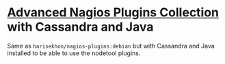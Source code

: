 [Advanced Nagios Plugins Collection](https://github.com/HariSekhon/nagios-plugins) with Cassandra and Java
==================================

Same as `harisekhon/nagios-plugins:debian` but with Cassandra and Java installed to be able to use the nodetool plugins.
